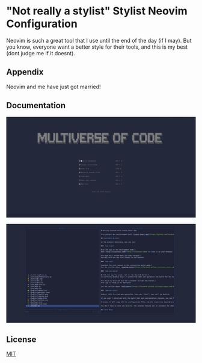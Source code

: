 
# "Not really a stylist" Stylist Neovim Configuration

Neovim is such a great tool that I use until the end of the day (if I may). But you know, everyone want a better style for their tools, and this is my best (dont judge me if it doesnt).




## Appendix

Neovim and me have just got married!


## Documentation

![Dashboard](https://raw.githubusercontent.com/thomiaditya/nvim-configuration/main/docs/dashboard.png)

![Telescope](https://raw.githubusercontent.com/thomiaditya/nvim-configuration/main/docs/telescope.png)

## License

[MIT](https://choosealicense.com/licenses/mit/)

